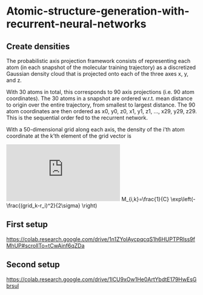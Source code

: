 # Atomic-structure-generation-with-recurrent-neural-networks

## Create densities
The probabilistic axis projection framework consists of representing each atom (in each snapshot
of the molecular training trajectory) as a discretized Gaussian density cloud that is projected onto
each of the three axes x, y, and z.

With 30 atoms in total, this corresponds to 90 axis projections (i.e. 90 atom coordinates).
The 30 atoms in a snapshot are ordered w.r.t. mean distance to origin over the entire trajectory, from smallest to largest distance. The 90 atom coordinates are then ordered as
x0, y0, z0, x1, y1, z1, ..., x29, y29, z29. This is the sequential order fed to the recurrent network.

With a 50-dimensional grid along each axis, the density of the i’th atom coordinate at the k’th
element of the grid vector is

![alt text](http://www.sciweavers.org/tex2img.php?eq=%20M_%7Bi%2Ck%7D%3D%5Cfrac%7B1%7D%7BC%7D%20%5Cexp%5Cleft%28-%5Cfrac%7B%28grid_k-r_i%29%5E2%7D%7B2%5Csigma%7D%20%5Cright%29&bc=White&fc=Black&im=jpg&fs=12&ff=arev&edit=)
 M_{i,k}=\frac{1}{C} \exp\left(-\frac{(grid_k-r_i)^2}{2\sigma} \right)

## First setup
https://colab.research.google.com/drive/1n1ZYoIAycpqcqS1h6HUPTPRlss9fMhUP#scrollTo=tCwAinf6qZDa

## Second setup
https://colab.research.google.com/drive/1lCU9xOw1He0ArtYbdtE179HwEsGbrsul
